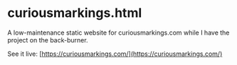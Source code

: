 # curiousmarkings.html

A low-maintenance static website for curiousmarkings.com while I have the project on the back-burner.

See it live: [https://curiousmarkings.com/](https://curiousmarkings.com/)
